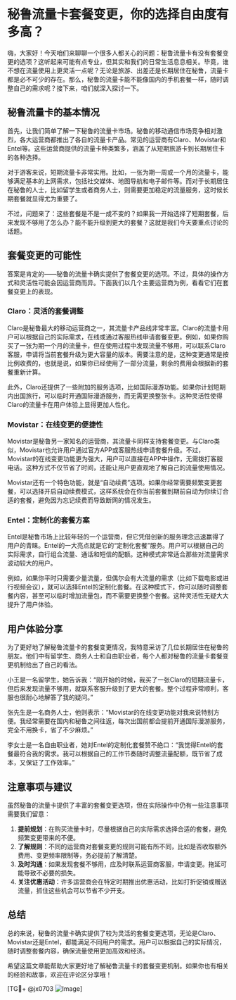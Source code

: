 # 秘鲁流量卡套餐变更，你的选择自由度有多高？

嗨，大家好！今天咱们来聊聊一个很多人都关心的问题：秘鲁流量卡有没有套餐变更的选项？这听起来可能有点专业，但其实和我们的日常生活息息相关。毕竟，谁不想在流量使用上更灵活一点呢？无论是旅游、出差还是长期居住在秘鲁，流量卡都是必不可少的存在。那么，秘鲁的流量卡能不能像国内的手机套餐一样，随时调整自己的需求呢？接下来，咱们就深入探讨一下。

## 秘鲁流量卡的基本情况

首先，让我们简单了解一下秘鲁的流量卡市场。秘鲁的移动通信市场竞争相对激烈，各大运营商都推出了各自的流量卡产品。常见的运营商有Claro、Movistar和Entel等。这些运营商提供的流量卡种类繁多，涵盖了从短期旅游卡到长期居住卡的各种选择。

对于游客来说，短期流量卡非常实用。比如，一张为期一周或一个月的流量卡，能够满足基本的上网需求，包括社交媒体、地图导航和电子邮件等。而对于长期居住在秘鲁的人士，比如留学生或者商务人士，则需要更加稳定的流量服务，这时候长期套餐就显得尤为重要了。

不过，问题来了：这些套餐是不是一成不变的？如果我一开始选择了短期套餐，后来发现不够用了怎么办？能不能升级到更大的套餐？这就是我们今天要重点讨论的话题。

## 套餐变更的可能性

答案是肯定的——秘鲁的流量卡确实提供了套餐变更的选项。不过，具体的操作方式和灵活性可能会因运营商而异。下面我们以几个主要运营商为例，看看它们在套餐变更上的表现。

### Claro：灵活的套餐调整

Claro是秘鲁最大的移动运营商之一，其流量卡产品线非常丰富。Claro的流量卡用户可以根据自己的实际需求，在线或通过客服热线申请套餐变更。例如，如果你购买了一张为期一个月的流量卡，但在使用过程中发现流量不够用，可以联系Claro客服，申请将当前套餐升级为更大容量的版本。需要注意的是，这种变更通常是按比例收费的，也就是说，如果你已经使用了一部分流量，剩余的费用会根据新的套餐重新计算。

此外，Claro还提供了一些附加的服务选项，比如国际漫游功能。如果你计划短期内出国旅行，可以临时开通国际漫游服务，而无需更换整张卡。这种灵活性使得Claro的流量卡在用户体验上显得更加人性化。

### Movistar：在线变更的便捷性

Movistar是秘鲁另一家知名的运营商，其流量卡同样支持套餐变更。与Claro类似，Movistar也允许用户通过官方APP或客服热线申请套餐升级。不过，Movistar的在线变更功能更为强大，用户可以直接在APP中操作，无需拨打客服电话。这种方式不仅节省了时间，还能让用户更直观地了解自己的流量使用情况。

Movistar还有一个特色功能，就是“自动续费”选项。如果你经常需要频繁变更套餐，可以选择开启自动续费模式，这样系统会在你当前套餐到期前自动为你续订合适的套餐，避免因为忘记续费而导致断网的情况发生。

### Entel：定制化的套餐方案

Entel是秘鲁市场上比较年轻的一个运营商，但它凭借创新的服务理念迅速赢得了用户的青睐。Entel的一大亮点就是它的“定制化套餐”服务。用户可以根据自己的实际需求，自行组合流量、通话和短信的配额。这种模式非常适合那些对流量需求波动较大的用户。

例如，如果你平时只需要少量流量，但偶尔会有大流量的需求（比如下载电影或进行视频会议），就可以选择Entel的定制化套餐。在这种模式下，你可以随时调整套餐内容，甚至可以临时增加流量包，而不需要更换整个套餐。这种灵活性无疑大大提升了用户体验。

## 用户体验分享

为了更好地了解秘鲁流量卡的套餐变更情况，我特意采访了几位长期居住在秘鲁的朋友。他们中有留学生、商务人士和自由职业者，每个人都对秘鲁的流量卡套餐变更机制给出了自己的看法。

小王是一名留学生，她告诉我：“刚开始的时候，我买了一张Claro的短期流量卡，但后来发现流量不够用，就联系客服升级到了更大的套餐。整个过程非常顺利，客服也很耐心地解答了我的疑问。”

张先生是一名商务人士，他则表示：“Movistar的在线变更功能对我来说特别方便。我经常需要在国内和秘鲁之间往返，每次出国前都会提前开通国际漫游服务，完全不用换卡，省了不少麻烦。”

李女士是一名自由职业者，她对Entel的定制化套餐赞不绝口：“我觉得Entel的套餐最符合我的需求。我可以根据自己的工作节奏随时调整流量配额，既节省了成本，又保证了工作效率。”

## 注意事项与建议

虽然秘鲁的流量卡提供了丰富的套餐变更选项，但在实际操作中仍有一些注意事项需要我们留意：

1. **提前规划**：在购买流量卡时，尽量根据自己的实际需求选择合适的套餐，避免频繁变更带来的不便。
2. **了解规则**：不同的运营商对套餐变更的规则可能有所不同，比如是否收取额外费用、变更频率限制等，务必提前了解清楚。
3. **及时沟通**：如果发现套餐不够用，应及时联系运营商客服，申请变更。拖延可能导致不必要的损失。
4. **关注优惠活动**：许多运营商会在特定时期推出优惠活动，比如打折促销或赠送流量，抓住这些机会可以节省不少开支。

## 总结

总的来说，秘鲁的流量卡确实提供了较为灵活的套餐变更选项，无论是Claro、Movistar还是Entel，都能满足不同用户的需求。用户可以根据自己的实际情况，随时调整套餐内容，确保流量使用更加高效和经济。

希望这篇文章能帮助大家更好地了解秘鲁流量卡的套餐变更机制。如果你也有相关的经验和故事，欢迎在评论区分享哦！

[TG💪+ @jx0703 ![Image](https://github.com/user-attachments/assets/dbca1d08-cadb-493c-b0ec-ad6f7a83f270)]